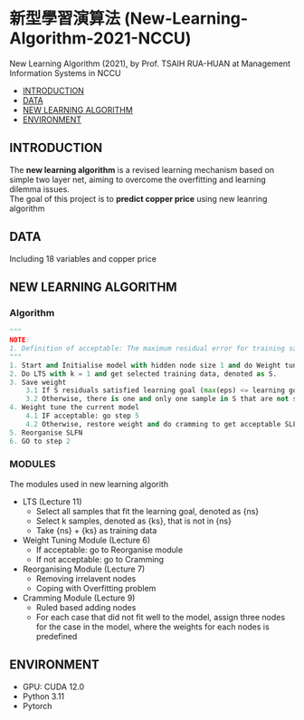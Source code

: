 # 新型學習演算法 (New-Learning-Algorithm-2021-NCCU)

New Learning Algorithm (2021), by Prof. TSAIH RUA-HUAN at Management Information Systems in NCCU

- [INTRODUCTION](https://github.com/KJJHHH/New-Learning-Algorithm-2021-NCCU?tab=readme-ov-file#introduction)
- [DATA](https://github.com/KJJHHH/New-Learning-Algorithm-2021-NCCU?tab=readme-ov-file#data)
- [NEW LEARNING ALGORITHM](https://github.com/KJJHHH/New-Learning-Algorithm-2021-NCCU?tab=readme-ov-file#new-learning-algorithm)
- [ENVIRONMENT](https://github.com/KJJHHH/New-Learning-Algorithm-2021-NCCU?tab=readme-ov-file#environment)

## INTRODUCTION
The **new learning algorithm** is a revised learning mechanism based on simple two layer net, aiming to overcome the overfitting and learning dilemma issues.\
The goal of this project is to **predict copper price** using new leanring algorithm

## DATA
Including 18 variables and copper price

## NEW LEARNING ALGORITHM
### Algorithm
`````python  
"""
NOTE:
1. Definition of acceptable: The maximum residual error for training samples does not exceed a predefined threshold.
"""
1. Start and Initialise model with hidden node size 1 and do Weight tuning
2. Do LTS with k = 1 and get selected training data, denoted as S. 
3. Save weight
    3.1 If S residuals satisfied learning goal (max(eps) <= learning goal), Go step 5; 
    3.2 Otherwise, there is one and only one sample in S that are not satisfy the learning goal    
4. Weight tune the current model
    4.1 IF acceptable: go step 5
    4.2 Otherwise, restore weight and do cramming to get acceptable SLFN
5. Reorganise SLFN
6. GO to step 2
`````

### MODULES
The modules used in new learning algorith
- LTS (Lecture 11)
    - Select all samples that fit the learning goal, denoted as {ns}
    - Select k samples, denoted as {ks}, that is not in {ns}
    - Take {ns} + {ks} as training data
- Weight Tuning Module (Lecture 6)
    - If acceptable: go to Reorganise module
    - If not acceptable: go to Cramming
- Reorganising Module (Lecture 7)
    - Removing irrelavent nodes
    - Coping with Overfitting problem
- Cramming Module (Lecture 9)
    - Ruled based adding nodes
    - For each case that did not fit well to the model, assign three nodes for the case in the model, where the weights for each nodes is predefined

## ENVIRONMENT
- GPU: CUDA 12.0
- Python 3.11
- Pytorch
